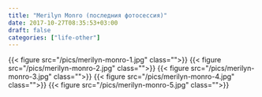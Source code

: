 ```yaml
---
title: "Merilyn Monro (последния фотосессия)"
date: 2017-10-27T08:35:53+03:00
draft: false
categories: ["life-other"]
---
```

<!--more-->
{{< figure src="/pics/merilyn-monro-1.jpg" class="">}}
{{< figure src="/pics/merilyn-monro-2.jpg" class="">}}
{{< figure src="/pics/merilyn-monro-3.jpg" class="">}}
{{< figure src="/pics/merilyn-monro-4.jpg" class="">}}
{{< figure src="/pics/merilyn-monro-5.jpg" class="">}}

